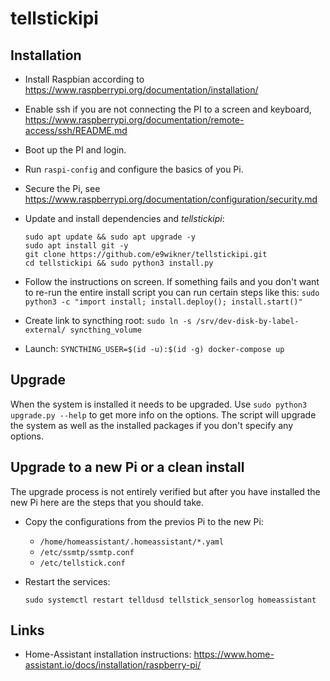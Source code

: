 # tellstickipi

## Installation

- Install Raspbian according to https://www.raspberrypi.org/documentation/installation/
- Enable ssh if you are not connecting the PI to a screen and keyboard, https://www.raspberrypi.org/documentation/remote-access/ssh/README.md
- Boot up the PI and login.
- Run `raspi-config` and configure the basics of you Pi.
- Secure the Pi, see https://www.raspberrypi.org/documentation/configuration/security.md
- Update and install dependencies and _tellstickipi_:
    ```
    sudo apt update && sudo apt upgrade -y
    sudo apt install git -y
    git clone https://github.com/e9wikner/tellstickipi.git
    cd tellstickipi && sudo python3 install.py
    ```
- Follow the instructions on screen. If something fails and you don't want to re-run
  the entire install script you can run certain steps like this: 
  `sudo python3 -c "import install; install.deploy(); install.start()"`

- Create link to syncthing root:
  `sudo ln -s /srv/dev-disk-by-label-external/ syncthing_volume`

- Launch:
  `SYNCTHING_USER=$(id -u):$(id -g) docker-compose up`
## Upgrade

When the system is installed it needs to be upgraded. Use `sudo python3 upgrade.py --help`
to get more info on the options. The script will upgrade the system as well as the installed
packages if you don't specify any options.

## Upgrade to a new Pi or a clean install

The upgrade process is not entirely verified but after you have installed the new Pi
here are the steps that you should take.

- Copy the configurations from the previos Pi to the new Pi:
    - `/home/homeassistant/.homeassistant/*.yaml`
    - `/etc/ssmtp/ssmtp.conf`
    - `/etc/tellstick.conf`

- Restart the services:
    ```
    sudo systemctl restart telldusd tellstick_sensorlog homeassistant
    ```


## Links

- Home-Assistant installation instructions: https://www.home-assistant.io/docs/installation/raspberry-pi/
